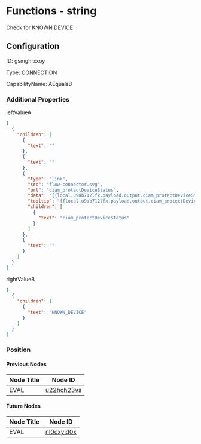 # Functions - string 
Check for KNOWN DEVICE
## Configuration
ID:  gsmghrxxoy

Type: CONNECTION 

CapabilityName: AEqualsB






### Additional Properties
leftValueA
```json 
[
  {
    "children": [
      {
        "text": ""
      },
      {
        "text": ""
      },
      {
        "type": "link",
        "src": "flow-connector.svg",
        "url": "ciam_protectDeviceStatus",
        "data": "{{local.u9ab712lfx.payload.output.ciam_protectDeviceStatus}}",
        "tooltip": "{{local.u9ab712lfx.payload.output.ciam_protectDeviceStatus}}",
        "children": [
          {
            "text": "ciam_protectDeviceStatus"
          }
        ]
      },
      {
        "text": ""
      }
    ]
  }
]
```


rightValueB
```json 
[
  {
    "children": [
      {
        "text": "KNOWN_DEVICE"
      }
    ]
  }
]
```





### Position

#### Previous Nodes
| Node Title | Node ID |
| :------------- | ------------ |
| EVAL | [u22hch23vs](./u22hch23vs.md) | 
 
 #### Future Nodes
| Node Title | Node ID |
| :------------- | ------------ |
| EVAL |[nl0cxyid0x](./nl0cxyid0x.md) | 